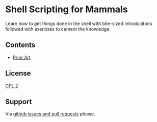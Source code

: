 # Shell Scripting for Mammals

Learn how to get things done in the shell with bite-sized introducitons followed with exercises to cement the knowledge.

## Contents

* [Prior Art](PriorArt.md)

## License

[GPL 2](LICENSE.md)

## Support

Via [github issues and pull requests](https://github.com/chicks-net/shell-scripting-for-mammals) please.